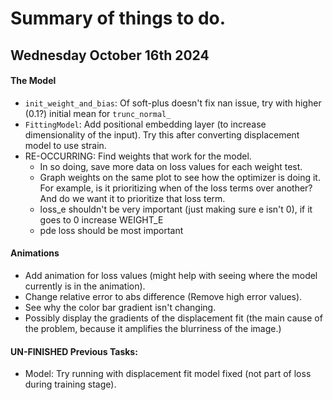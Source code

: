 # Summary of things to do.
## Wednesday October 16th 2024
#### The Model
- `init_weight_and_bias`: Of soft-plus doesn't fix nan issue,
try with higher (0.1?) initial mean for `trunc_normal_`
- `FittingModel`: Add positional embedding layer (to increase dimensionality
of the input). Try this after converting displacement model to use strain.
- RE-OCCURRING: Find weights that work for the model.
    - In so doing, save more data on loss values for each weight test.
    - Graph weights on the same plot to see how the optimizer is doing it.
      For example, is it prioritizing when of the loss terms over another? And
      do we want it to prioritize that loss term.
    - loss_e shouldn't be very important (just making sure e isn't 0), if it goes to 0 increase WEIGHT_E
    - pde loss should be most important

#### Animations
- Add animation for loss values (might help with seeing where the model
currently is in the animation).
- Change relative error to abs difference (Remove high error values).
- See why the color bar gradient isn't changing.
- Possibly display the gradients of the displacement fit (the main cause
of the problem, because it amplifies the blurriness of the image.)

#### UN-FINISHED Previous Tasks:
- Model: Try running with displacement fit model fixed (not part of loss during
  training stage).